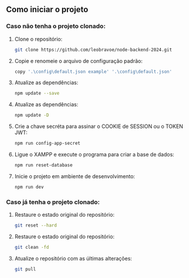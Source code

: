 ## Como iniciar o projeto

### Caso não tenha o projeto clonado:

1. Clone o repositório:
    ```bash
    git clone https://github.com/leobravoe/node-backend-2024.git
    ```

2. Copie e renomeie o arquivo de configuração padrão:
    ```bash
    copy '.\config\default.json example' '.\config\default.json'
    ```

3. Atualize as dependências:
    ```bash
    npm update --save
    ```

4. Atualize as dependências:
    ```bash
    npm update -D
    ```

5. Crie a chave secréta para assinar o COOKIE de SESSION ou o TOKEN JWT:
    ```bash
    npm run config-app-secret
    ```

6. Ligue o XAMPP e execute o programa para criar a base de dados:
    ```bash
    npm run reset-database
    ```

7. Inicie o projeto em ambiente de desenvolvimento:
    ```bash
    npm run dev
    ```

### Caso já tenha o projeto clonado:

1. Restaure o estado original do repositório:
    ```bash
    git reset --hard
    ```

2. Restaure o estado original do repositório:
    ```bash
    git clean -fd
    ```

3. Atualize o repositório com as últimas alterações:
    ```bash
    git pull
    ```


